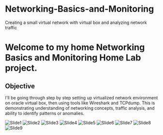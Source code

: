 # Networking-Basics-and-Monitoring
Creating a small virtual network with virtual box and analyzing network traffic

# Welcome to my home Networking Basics and Monitoring Home Lab project.

## Objective

I'll be going through step by step setting up virtualized network environment on oracle virtual box, then using tools like Wireshark and TCPdump. This is demonstrating understanding of networking concepts, traffic analysis, and ability to identify patterns or anomalies.


![Slide1](https://github.com/user-attachments/assets/56fcbc46-f08a-4681-8d8b-7d09988bd574)
![Slide2](https://github.com/user-attachments/assets/776ba23a-5afd-4e7e-8e4c-a99797b936af)
![Slide3](https://github.com/user-attachments/assets/5812a92d-64da-4917-af99-5624a0c7eb59)
![Slide4](https://github.com/user-attachments/assets/e0ca89e4-7681-4686-8879-1cacbe6dfb9a)
![Slide5](https://github.com/user-attachments/assets/f6d4bf9d-89e5-4a6e-9e30-a7daf7d5b7d3)
![Slide6](https://github.com/user-attachments/assets/ba94a65c-6c08-4de6-a658-00576f98ed2a)
![Slide7](https://github.com/user-attachments/assets/07561a67-161d-449f-b991-292c42c0c41d)
![Slide8](https://github.com/user-attachments/assets/c69b6a43-2e3d-48c4-b621-0e5fedeea8c4)
![Slide9](https://github.com/user-attachments/assets/0d0015e1-552e-43c6-b79d-a712b00f6fe7)



